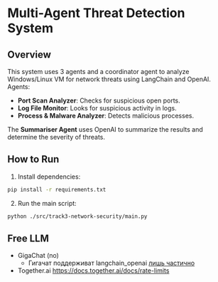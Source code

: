 # Multi-Agent Threat Detection System
## Overview
This system uses 3 agents and a coordinator agent to analyze Windows/Linux VM for network threats using LangChain and OpenAI.
Agents:
- **Port Scan Analyzer**: Checks for suspicious open ports.
- **Log File Monitor**: Looks for suspicious activity in logs.
- **Process & Malware Analyzer**: Detects malicious processes.

The **Summariser Agent** uses OpenAI to summarize the results and determine the severity of threats.

## How to Run
1. Install dependencies:
```bash
pip install -r requirements.txt
```

2. Run the main script:
```bash
python ./src/track3-network-security/main.py
```

## Free LLM
- GigaChat (no)
  - Гигачат поддерживат langchain_openai [лишь частично](https://developers.sber.ru/docs/ru/gigachat/guides/compatible-openai)
- Together.ai https://docs.together.ai/docs/rate-limits
